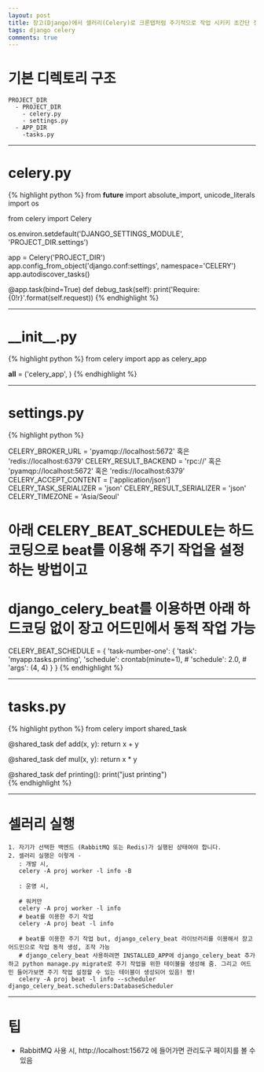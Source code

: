 ```yaml
---
layout: post
title: 장고(Django)에서 셀러리(Celery)로 크론탭처럼 주기적으로 작업 시키키 초간단 정리
tags: django celery
comments: true
---
```


# 기본 디렉토리 구조
```
PROJECT_DIR
  - PROJECT_DIR
    - celery.py
    - settings.py
  - APP_DIR
    -tasks.py
```

---

# celery.py
{% highlight python %}
from __future__ import absolute_import, unicode_literals
import os

from celery import Celery


os.environ.setdefault('DJANGO_SETTINGS_MODULE', 'PROJECT_DIR.settings')

app = Celery('PROJECT_DIR')
app.config_from_object('django.conf:settings', namespace='CELERY')
app.autodiscover_tasks()


@app.task(bind=True)
def debug_task(self):
    print('Require: {0!r}'.format(self.request))
{% endhighlight %}

---

# \_\_init\_\_.py
{% highlight python %}
from celery import app as celery_app

__all__ = ('celery_app', )
{% endhighlight %}

---

# settings.py
{% highlight python %}

CELERY_BROKER_URL = 'pyamqp://localhost:5672' 혹은 'redis://localhost:6379'
CELERY_RESULT_BACKEND = 'rpc://' 혹은 'pyamqp://localhost:5672' 혹은 'redis://localhost:6379'
CELERY_ACCEPT_CONTENT = ['application/json']
CELERY_TASK_SERIALIZER = 'json'
CELERY_RESULT_SERIALIZER = 'json'
CELERY_TIMEZONE = 'Asia/Seoul'

# 아래 CELERY_BEAT_SCHEDULE는 하드코딩으로 beat를 이용해 주기 작업을 설정하는 방법이고
# django_celery_beat를 이용하면 아래 하드코딩 없이 장고 어드민에서 동적 작업 가능
CELERY_BEAT_SCHEDULE = {
    'task-number-one': {
        'task': 'myapp.tasks.printing',
        'schedule': crontab(minute=1),
        # 'schedule': 2.0,
        # 'args': (4, 4)
    }
}
{% endhighlight %}

---

# tasks.py
{% highlight python %}
from celery import shared_task


@shared_task
def add(x, y):
    return x + y


@shared_task
def mul(x, y):
    return x * y


@shared_task
def printing():
    print("just printing")    
{% endhighlight %}

---

# 셀러리 실행
```
1. 자기가 선택한 백엔드 (RabbitMQ 또는 Redis)가 실행된 상태여야 합니다.
2. 셀러리 실행은 이렇게 - 
   : 개발 시,   
   celery -A proj worker -l info -B

   : 운영 시,   

   # 워커만
   celery -A proj worker -l info
   # beat를 이용한 주기 작업
   celery -A proj beat -l info

   # beat를 이용한 주기 작업 but, django_celery_beat 라이브러리를 이용해서 장고 어드민으로 작업 동적 생성, 조작 가능
   # django_celery_beat 사용하려면 INSTALLED_APP에 django_celery_beat 추가하고 python manage.py migrate로 주기 작업을 위한 테이블을 생성해 줌. 그리고 어드민 들어가보면 주기 작업 설정할 수 있는 테이블이 생성되어 있음! 짱!
   celery -A proj beat -l info --scheduler django_celery_beat.schedulers:DatabaseScheduler
```

---

# 팁
- RabbitMQ 사용 시, http://localhost:15672 에 들어가면 관리도구 페이지를 볼 수 있음
